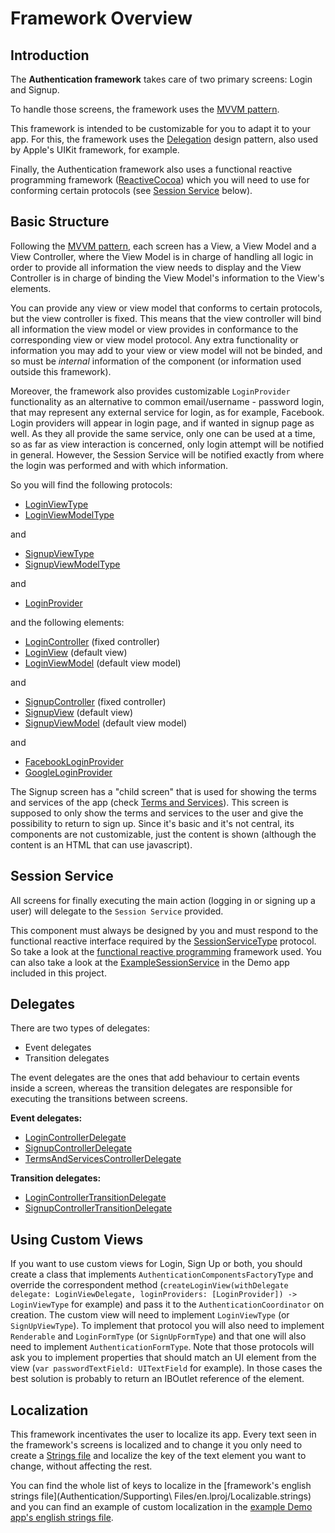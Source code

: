 # Framework Overview

## Introduction

The **Authentication framework** takes care of two primary screens: Login and Signup.

To handle those screens, the framework uses the [MVVM pattern](http://www.sprynthesis.com/2014/12/06/reactivecocoa-mvvm-introduction/).

This framework is intended to be customizable for you to adapt it to your app. For this, the framework uses the [Delegation](https://developer.apple.com/library/ios/documentation/Swift/Conceptual/Swift_Programming_Language/Protocols.html#//apple_ref/doc/uid/TP40014097-CH25-ID276) design pattern, also used by Apple's UIKit framework, for example.

Finally, the Authentication framework also uses a functional reactive programming framework ([ReactiveCocoa](https://github.com/ReactiveCocoa/ReactiveCocoa)) which you will need to use for conforming certain protocols (see [Session Service](#session-service) below).

## Basic Structure

Following the [MVVM pattern](http://www.sprynthesis.com/2014/12/06/reactivecocoa-mvvm-introduction/), each screen has a View, a View Model and a View Controller, where the View Model is in charge of handling all logic in order to provide all information the view needs to display and the View Controller is in charge of binding the View Model's information to the View's elements.

You can provide any view or view model that conforms to certain protocols, but the view controller is fixed. This means that the view controller will bind all information the view model or view provides in conformance to the corresponding view or view model protocol. Any extra functionality or information you may add to your view or view model will not be binded, and so must be _internal_ information of the component (or information used outside this framework).

Moreover, the framework also provides customizable `LoginProvider` functionality as an alternative to common email/username - password login, that may represent any external service for login, as for example, Facebook.
Login providers will appear in login page, and if wanted in signup page as well. As they all provide the same service, only one can be used at a time, so as far as view interaction is concerned, only login attempt will be notified in general. However, the Session Service will be notified exactly from where the login was performed and with which information.

So you will find the following protocols:

* [LoginViewType](Authentication/Login/View/LoginView.swift)
* [LoginViewModelType](Authentication/Login/ViewModel/LoginViewModel.swift)

and

* [SignupViewType](Authentication/SignUp/View/SignupView.swift)
* [SignupViewModelType](Authentication/SignUp/ViewModel/SignupViewModel.swift)

and

* [LoginProvider](Authentication/LoginProviders/LoginProvider.swift)

and the following elements:

* [LoginController](Authentication/Login/View/LoginController.swift) (fixed controller)
* [LoginView](Authentication/Login/View/LoginView.swift) (default view)
* [LoginViewModel](Authentication/Login/ViewModel/LoginViewModel.swift) (default view model)

and

* [SignupController](Authentication/SignUp/View/SignupController.swift) (fixed controller)
* [SignupView](Authentication/SignUp/View/SignupView.swift) (default view)
* [SignupViewModel](Authentication/SignUp/ViewModel/SignupViewModel.swift) (default view model)

and

* [FacebookLoginProvider](Authentication/LoginProviders/Facebook/FacebookLoginProvider.swift)
* [GoogleLoginProvider](Authentication/LoginProviders/Google/GoogleLoginProvider.swift)

The Signup screen has a "child screen" that is used for showing the terms and services of the app (check [Terms and Services](Authentication/SignUp/TermsAndServices/)). This screen is supposed to only show the terms and services to the user and give the possibility to return to sign up. Since it's basic and it's not central, its components are not customizable, just the content is shown (although the content is an HTML that can use javascript).


## Session Service

All screens for finally executing the main action (logging in or signing up a user) will delegate to the `Session Service` provided.

This component must always be designed by you and must respond to the functional reactive interface required by the [SessionServiceType](Authentication/SessionServiceType.swift) protocol.
So take a look at the [functional reactive programming](https://github.com/ReactiveCocoa/ReactiveCocoa) framework used. You can also take a look at the [ExampleSessionService](AuthenticationDemo/ExampleSessionService.swift) in the Demo app included in this project.


## Delegates

There are two types of delegates:

* Event delegates
* Transition delegates

The event delegates are the ones that add behaviour to certain events inside a screen, whereas the transition delegates are responsible for executing the transitions between screens.

**Event delegates:**

* [LoginControllerDelegate](Authentication/Login/View/LoginControllerDelegate.swift)
* [SignupControllerDelegate](Authentication/SignUp/View/SignupControllerDelegate.swift)
* [TermsAndServicesControllerDelegate](Authentication/SignUp/TermsAndServices/TermsAndServicesControllerDelegate.swift)


**Transition delegates:**

* [LoginControllerTransitionDelegate](Authentication/Login/View/LoginControllerTransitionDelegate.swift)
* [SignupControllerTransitionDelegate](Authentication/SignUp/View/SignupControllerTransitionDelegate.swift)


## Using Custom Views

If you want to use custom views for Login, Sign Up or both, you should create a class that implements `AuthenticationComponentsFactoryType` and override the correspondent method (`createLoginView(withDelegate delegate: LoginViewDelegate, loginProviders: [LoginProvider]) -> LoginViewType` for example) and pass it to the `AuthenticationCoordinator` on creation.
The custom view will need to implement `LoginViewType` (or `SignUpViewType`). To implement that protocol you will also need to implement `Renderable` and `LoginFormType` (or `SignUpFormType`) and that one will also need to implement `AuthenticationFormType`. 
Note that those protocols will ask you to implement properties that should match an UI element from the view (`var passwordTextField: UITextField` for example). In those cases the best solution is probably to return an IBOutlet reference of the element.


## Localization

This framework incentivates the user to localize its app. Every text seen in the framework's screens is localized and to change it you only need to create a [Strings file](https://developer.apple.com/library/mac/documentation/Cocoa/Conceptual/LoadingResources/Strings/Strings.html) and localize the key of the text element you want to change, without affecting the rest.

You can find the whole list of keys to localize in the [framework's english strings file](Authentication/Supporting\ Files/en.lproj/Localizable.strings) and you can find an example of custom localization in the [example Demo app's english strings file](AuthenticationDemo/en.lproj/Localizable.strings).
